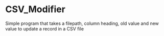 # CSV_Modifier
Simple program that takes a filepath, column heading, old value and new value to update a record in a CSV file
